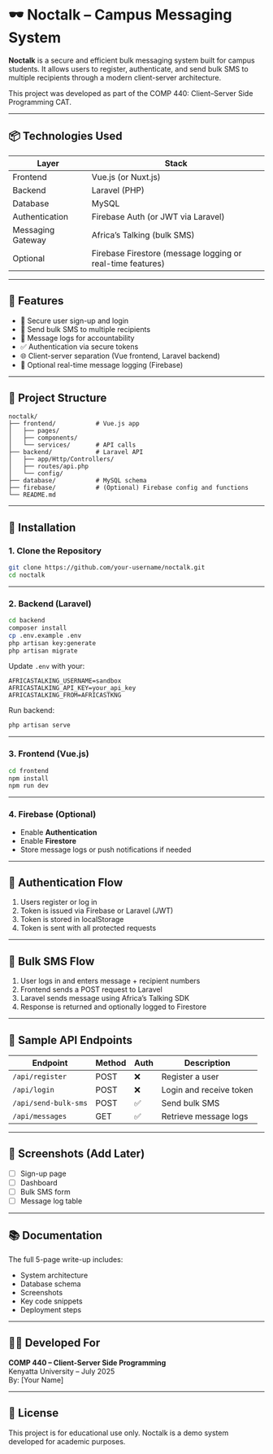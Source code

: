 # 🕶️ Noctalk – Campus Messaging System

**Noctalk** is a secure and efficient bulk messaging system built for campus students. It allows users to register, authenticate, and send bulk SMS to multiple recipients through a modern client-server architecture.

This project was developed as part of the COMP 440: Client–Server Side Programming CAT.

---

## 📦 Technologies Used

| Layer | Stack |
|-------|-------|
| Frontend | Vue.js (or Nuxt.js) |
| Backend | Laravel (PHP) |
| Database | MySQL |
| Authentication | Firebase Auth (or JWT via Laravel) |
| Messaging Gateway | Africa’s Talking (bulk SMS) |
| Optional | Firebase Firestore (message logging or real-time features) |

---

## 🎯 Features

- 🔐 Secure user sign-up and login
- 📲 Send bulk SMS to multiple recipients
- 🧾 Message logs for accountability
- ✅ Authentication via secure tokens
- 🌐 Client-server separation (Vue frontend, Laravel backend)
- 💬 Optional real-time message logging (Firebase)

---

## 📁 Project Structure

```
noctalk/
├── frontend/           # Vue.js app
│   ├── pages/
│   ├── components/
│   └── services/       # API calls
├── backend/            # Laravel API
│   ├── app/Http/Controllers/
│   ├── routes/api.php
│   └── config/
├── database/           # MySQL schema
├── firebase/           # (Optional) Firebase config and functions
└── README.md
```

---

## 🚀 Installation

### 1. Clone the Repository

```bash
git clone https://github.com/your-username/noctalk.git
cd noctalk
```

---

### 2. Backend (Laravel)

```bash
cd backend
composer install
cp .env.example .env
php artisan key:generate
php artisan migrate
```

Update `.env` with your:

```env
AFRICASTALKING_USERNAME=sandbox
AFRICASTALKING_API_KEY=your_api_key
AFRICASTALKING_FROM=AFRICASTKNG
```

Run backend:

```bash
php artisan serve
```

---

### 3. Frontend (Vue.js)

```bash
cd frontend
npm install
npm run dev
```

---

### 4. Firebase (Optional)

- Enable **Authentication**
- Enable **Firestore**
- Store message logs or push notifications if needed

---

## 🔐 Authentication Flow

1. Users register or log in
2. Token is issued via Firebase or Laravel (JWT)
3. Token is stored in localStorage
4. Token is sent with all protected requests

---

## 💬 Bulk SMS Flow

1. User logs in and enters message + recipient numbers
2. Frontend sends a POST request to Laravel
3. Laravel sends message using Africa’s Talking SDK
4. Response is returned and optionally logged to Firestore

---

## 📄 Sample API Endpoints

| Endpoint | Method | Auth | Description |
|----------|--------|------|-------------|
| `/api/register` | POST | ❌ | Register a user |
| `/api/login` | POST | ❌ | Login and receive token |
| `/api/send-bulk-sms` | POST | ✅ | Send bulk SMS |
| `/api/messages` | GET | ✅ | Retrieve message logs |

---

## 📸 Screenshots (Add Later)

- [ ] Sign-up page
- [ ] Dashboard
- [ ] Bulk SMS form
- [ ] Message log table

---

## 📚 Documentation

The full 5-page write-up includes:

- System architecture
- Database schema
- Screenshots
- Key code snippets
- Deployment steps

---

## 👨‍🎓 Developed For

**COMP 440 – Client-Server Side Programming**  
Kenyatta University – July 2025  
By: [Your Name]

---

## 📜 License

This project is for educational use only. Noctalk is a demo system developed for academic purposes.
